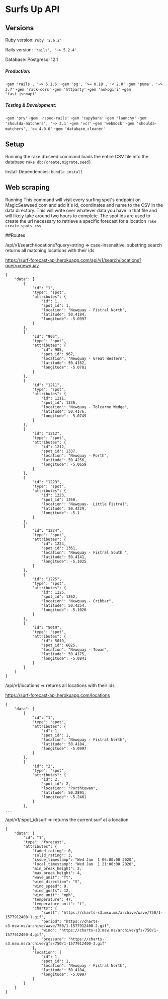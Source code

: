 # Surfs Up API

## Versions

Ruby version: ``ruby '2.6.2'``

Rails version: ``'rails', '~> 5.2.4'``

Database: Postgresql 12.1

##### Production:
-``gem 'rails', '~> 5.1.6'``
-``gem 'pg', '>= 0.18', '< 2.0'``
-``gem 'puma', '~> 3.7'``
-``gem 'rack-cors'``
-``gem 'httparty'``
-``gem 'nokogiri'``
-``gem 'fast_jsonapi'``

##### Testing & Development:
-``gem 'pry'``
-``gem 'rspec-rails'``
-``gem 'capybara'``
-``gem 'launchy'``
-``gem 'shoulda-matchers', '~> 3.1'``
-``gem 'vcr'``
-``gem 'webmock'``
-``gem 'shoulda-matchers', '>= 4.0.0'``
-``gem 'database_cleaner'``


## Setup

Running the rake db:seed command loads the entire
CSV file into the database
``rake db:{create,migrate,seed}``


Install Dependencies: ``bundle install``

## Web scraping

Running This command will visit every surfing spot's
endpoint on MagicSeaweed.com and add it's id,
coordinates and name to the CSV in the data directory.
This will write over whatever data you have in
that file and will likely take around two hours to
complete. The spot ids are used to create the url
necessary to retrieve a specific forecast for a location
``rake create_spots_csv``

##Routes

/api/v1/search/locations?query=string =>
case-insensitive, substring search returns all
matching locations with their ids

https://surf-forecast-api.herokuapp.com/api/v1/search/locations?query=newquay

```
{
    "data": [
        {
            "id": "1",
            "type": "spot",
            "attributes": {
                "id": 1,
                "spot_id": 1,
                "location": "Newquay - Fistral North",
                "latitude": 50.4184,
                "longitude": -5.0997
            }
        },
        {
            "id": "905",
            "type": "spot",
            "attributes": {
                "id": 905,
                "spot_id": 967,
                "location": "Newquay - Great Western",
                "latitude": 50.4162,
                "longitude": -5.0781
            }
        },
        {
            "id": "1211",
            "type": "spot",
            "attributes": {
                "id": 1211,
                "spot_id": 1336,
                "location": "Newquay - Tolcarne Wedge",
                "latitude": 50.4176,
                "longitude": -5.0749
            }
        },
        {
            "id": "1212",
            "type": "spot",
            "attributes": {
                "id": 1212,
                "spot_id": 1337,
                "location": "Newquay - Porth",
                "latitude": 50.4256,
                "longitude": -5.0659
            }
        },
        {
            "id": "1223",
            "type": "spot",
            "attributes": {
                "id": 1223,
                "spot_id": 1360,
                "location": "Newquay-  Little Fistral",
                "latitude": 50.4229,
                "longitude": -5.1
            }
        },
        {
            "id": "1224",
            "type": "spot",
            "attributes": {
                "id": 1224,
                "spot_id": 1361,
                "location": "Newquay - Fistral South ",
                "latitude": 50.4141,
                "longitude": -5.1025
            }
        },
        {
            "id": "1225",
            "type": "spot",
            "attributes": {
                "id": 1225,
                "spot_id": 1362,
                "location": "Newquay - Cribbar",
                "latitude": 50.4254,
                "longitude": -5.1026
            }
        },
        {
            "id": "5019",
            "type": "spot",
            "attributes": {
                "id": 5019,
                "spot_id": 6025,
                "location": "Newquay - Towan",
                "latitude": 50.4175,
                "longitude": -5.0841
            }
        }
    ]
}
```

/api/v1/locations => returns all locations with their ids

https://surf-forecast-api.herokuapp.com/locations
```
{
    "data": [
        {
            "id": "1",
            "type": "spot",
            "attributes": {
                "id": 1,
                "spot_id": 1,
                "location": "Newquay - Fistral North",
                "latitude": 50.4184,
                "longitude": -5.0997
            }
        },
        {
            "id": "2",
            "type": "spot",
            "attributes": {
                "id": 2,
                "spot_id": 2,
                "location": "Porthtowan",
                "latitude": 50.2891,
                "longitude": -5.2461
            }
        },
...
```
/api/v1/:spot_id/surf => returns the current surf at a location

```
{
    "data": {
        "id": "1",
        "type": "forecast",
        "attributes": {
            "faded_rating": 0,
            "solid_rating": 3,
            "issue_timestamp": "Wed Jan  1 06:00:00 2020",
            "local_timestamp": "Wed Jan  1 21:00:00 2020",
            "min_break_height": 2,
            "max_break_height": 4,
            "wave_unit": "ft",
            "wind_direction": "S",
            "wind_speed": 9,
            "wind_gusts": 12,
            "wind_unit": "mph",
            "temperature": 47,
            "temperature_unit": "f",
            "charts": {
                "swell": "https://charts-s3.msw.ms/archive/wave/750/1-1577912400-1.gif",
                "period": "https://charts-s3.msw.ms/archive/wave/750/1-1577912400-2.gif",
                "wind": "https://charts-s3.msw.ms/archive/gfs/750/1-1577912400-4.gif",
                "pressure": "https://charts-s3.msw.ms/archive/gfs/750/1-1577912400-3.gif"
            },
            "location": {
                "id": 1,
                "spot_id": 1,
                "location": "Newquay - Fistral North",
                "latitude": 50.4184,
                "longitude": -5.0997
            }
        }
    }
}
```
